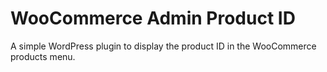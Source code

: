 # WooCommerce Admin Product ID

A simple WordPress plugin to display the product ID in the WooCommerce products menu.
